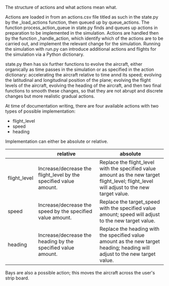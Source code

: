 The structure of actions and what actions mean what.

Actions are loaded in from an actions.csv file titled as such in the state.py by the \_load_actions function, then queued up by queue_actions. The function process_action_queue in state.py finds and queues up actions in preparation to be implemented in the simulation. Actions are handled then by the function \_handle_action, which identify which of the actions are to be carried out, and implement the relevant change for the simulation. Running the simulation with run.py can introduce additional actions and flights for the simulation via a Python dictionary.

state.py then has six further functions to evolve the aircraft, either organically as time passes in the simulation or as specified in the action dictionary: accelerating the aircraft relative to time annd its speed; evolving the latitudinal and longitudinal position of the plane; evolving the flight levels of the aircraft, evolving the heading of the aircraft, and then two final functions to smooth these changes, so that they are not abrupt and discrete changes but more realistic gradual actions.

At time of documentation writing, there are four available actions with two types of possible implementation:

- flight_level
- speed
- heading

Implementation can either be absolute or relative.

|              | relative                                                          | absolute                                                                                                                                   |
| ------------ | ----------------------------------------------------------------- | ------------------------------------------------------------------------------------------------------------------------------------------ |
| flight_level | Increase/decrease the flight_level by the specified value amount. | Replace the flight_level with the specified value amount as the new target flight_level; flight_level will adjust to the new target value. |
| speed        | Increase/decrease the speed by the specified value amount.        | Replace the target_speed with the specified value amount; speed will adjust to the new target value.                                       |
| heading      | Increase/decrease the heading by the specified value amount.      | Replace the heading with the specified value amount as the new target heading; heading will adjust to the new target value.                |

Bays are also a possible action; this moves the aircraft across the user's strip board.
